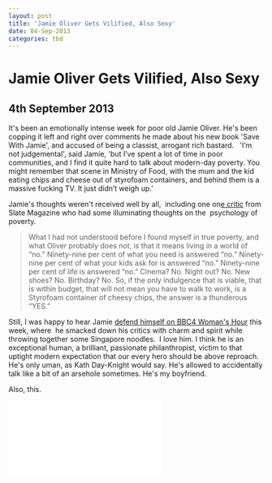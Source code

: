 ```yaml
---
layout: post
title: 'Jamie Oliver Gets Vilified, Also Sexy'
date: 04-Sep-2013
categories: tbd
---
```


# Jamie Oliver Gets Vilified, Also Sexy

## 4th September 2013

It's been an emotionally intense week for poor old Jamie Oliver. He's been copping it left and right over comments he made about his new book 'Save With Jamie',   and accused of being a classist,   arrogant rich bastard.   'I’m not judgemental', said Jamie, 'but I’ve spent a lot of time in poor communities, and I find it quite hard to talk about modern-day poverty. You might remember that scene in Ministry of Food, with the mum and the kid eating chips and cheese out of styrofoam containers, and behind them is a massive fucking TV. It just didn’t weigh up.'

Jamie's thoughts weren't received well by all,  including one on<a href="http://www.slate.com/blogs/browbeat/2013/08/30/jamie_oliver_s_classism_the_naked_chef_is_not_the_right_person_to_teach.html">e critic</a> from Slate Magazine who had some illuminating thoughts on the  psychology of poverty.

<blockquote>What I had not understood before I found myself in true poverty, and what Oliver probably does not, is that it means living in a world of “no.” Ninety-nine per cent of what you need is answered “no.” Ninety-nine per cent of what your kids ask for is answered “no.” Ninety-nine per cent of life is answered “no.” Cinema? No. Night out? No. New shoes? No. Birthday? No. So, if the only indulgence that is viable, that is within budget, that will not mean you have to walk to work, is a Styrofoam container of cheesy chips, the answer is a thunderous “YES.”</blockquote>

Still, I was happy to hear Jamie <a href="http://www.bbc.co.uk/programmes/b039c5cz/features/singapore-noodles">defend himself on BBC4 Woman's Hour</a> this week, where  he smacked down his critics with charm and spirit while throwing together some Singapore noodles.  I love him. I think he is an exceptional human, a brilliant, passionate philanthropist, victim to that uptight modern expectation that our every hero should be above reproach. He's only uman, as Kath Day-Knight would say. He's allowed to accidentally talk like a bit of an arsehole sometimes. He's my boyfriend.

Also, this.

<iframe src="//www.youtube.com/embed/ZiEjs7deHL4" allowfullscreen="" frameborder="0"></iframe>

